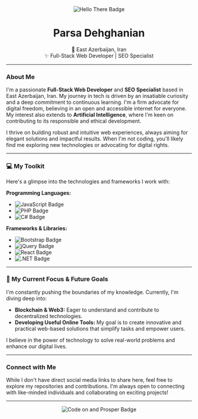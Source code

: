 <div align="center">
  <img src="https://img.shields.io/badge/Hello%20There!-👋-orange?style=for-the-badge" alt="Hello There Badge"/>
  <h1 align="center">Parsa Dehghanian</h1>
  <p align="center">
    📍 East Azerbaijan, Iran<br>
    ✨ Full-Stack Web Developer | SEO Specialist
  </p>
</div>

---

### About Me

I'm a passionate **Full-Stack Web Developer** and **SEO Specialist** based in East Azerbaijan, Iran. My journey in tech is driven by an insatiable curiosity and a deep commitment to continuous learning. I'm a firm advocate for digital freedom, believing in an open and accessible internet for everyone. My interest also extends to **Artificial Intelligence**, where I'm keen on contributing to its responsible and ethical development.

I thrive on building robust and intuitive web experiences, always aiming for elegant solutions and impactful results. When I'm not coding, you'll likely find me exploring new technologies or advocating for digital rights.

---

### 💻 My Toolkit

Here's a glimpse into the technologies and frameworks I work with:

**Programming Languages:**
* <img src="https://img.shields.io/badge/JavaScript-F7DF1E?style=for-the-badge&logo=javascript&logoColor=black" alt="JavaScript Badge"/>
* <img src="https://img.shields.io/badge/PHP-777BB4?style=for-the-badge&logo=php&logoColor=white" alt="PHP Badge"/>
* <img src="https://img.shields.io/badge/C%23-239120?style=for-the-badge&logo=c-sharp&logoColor=white" alt="C# Badge"/>

**Frameworks & Libraries:**
* <img src="https://img.shields.io/badge/Bootstrap-7952B3?style=for-the-badge&logo=bootstrap&logoColor=white" alt="Bootstrap Badge"/>
* <img src="https://img.shields.io/badge/jQuery-0769AD?style=for-the-badge&logo=jquery&logoColor=white" alt="jQuery Badge"/>
* <img src="https://img.shields.io/badge/React-61DAFB?style=for-the-badge&logo=react&logoColor=black" alt="React Badge"/>
* <img src="https://img.shields.io/badge/.NET-512BD4?style=for-the-badge&logo=dotnet&logoColor=white" alt=".NET Badge"/>

---

### 🌱 My Current Focus & Future Goals

I'm constantly pushing the boundaries of my knowledge. Currently, I'm diving deep into:

* **Blockchain & Web3:** Eager to understand and contribute to decentralized technologies.
* **Developing Useful Online Tools:** My goal is to create innovative and practical web-based solutions that simplify tasks and empower users.

I believe in the power of technology to solve real-world problems and enhance our digital lives.

---

### Connect with Me

While I don't have direct social media links to share here, feel free to explore my repositories and contributions. I'm always open to connecting with like-minded individuals and collaborating on exciting projects!

---

<div align="center">
  <img src="https://img.shields.io/badge/Code%20on%20and%20Prosper!-💙-blue?style=for-the-badge" alt="Code on and Prosper Badge"/>
</div>
